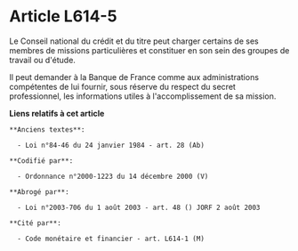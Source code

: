 # Article L614-5

Le Conseil national du crédit et du titre peut charger certains de ses membres de missions particulières et constituer en son
sein des groupes de travail ou d'étude.

Il peut demander à la Banque de France comme aux administrations compétentes de lui fournir, sous réserve du respect du
secret professionnel, les informations utiles à l'accomplissement de sa mission.

**Liens relatifs à cet article**

	**Anciens textes**:

	  - Loi n°84-46 du 24 janvier 1984 - art. 28 (Ab)

	**Codifié par**:

	  - Ordonnance n°2000-1223 du 14 décembre 2000 (V)

	**Abrogé par**:

	  - Loi n°2003-706 du 1 août 2003 - art. 48 () JORF 2 août 2003

	**Cité par**:

	  - Code monétaire et financier - art. L614-1 (M)
